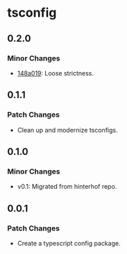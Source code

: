 # tsconfig

## 0.2.0

### Minor Changes

- [148a019](https://github.com/haus23/tipprunde-legacy/commit/148a019): Loose strictness.

## 0.1.1

### Patch Changes

- Clean up and modernize tsconfigs.

## 0.1.0

### Minor Changes

- v0.1: Migrated from hinterhof repo.

## 0.0.1

### Patch Changes

- Create a typescript config package.
